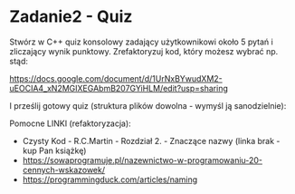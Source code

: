 # Zadanie2 - Quiz

Stwórz w C++ quiz konsolowy zadający użytkownikowi około 5 pytań i zliczający wynik punktowy. Zrefaktoryzuj kod, który możesz wybrać np. stąd:

https://docs.google.com/document/d/1UrNxBYwudXM2-uEOCIA4_xN2MGIXEGAbmB207GYiHLM/edit?usp=sharing

I prześlij gotowy quiz (struktura plików dowolna - wymyśl ją sanodzielnie):

Pomocne LINKI (refaktoryzacja):

- Czysty Kod - R.C.Martin - Rozdział 2. - Znaczące nazwy (linka brak - kup Pan książkę)
- https://sowaprogramuje.pl/nazewnictwo-w-programowaniu-20-cennych-wskazowek/
- https://programmingduck.com/articles/naming
